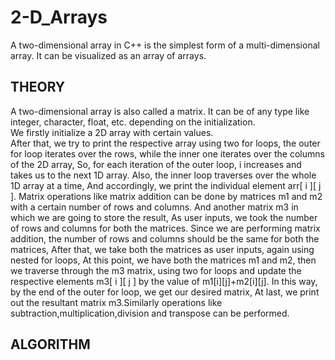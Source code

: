 # 2-D_Arrays
A two-dimensional array in C++ is the simplest form of a multi-dimensional array. It can be visualized as an array of arrays.

## THEORY
A two-dimensional array is also called a matrix. It can be of any type like integer, character, float, etc. depending on the initialization.<br>
We firstly initialize a 2D array with certain values.<br>
After that, we try to print the respective array using two for loops,
the outer for loop iterates over the rows, while the inner one iterates over the columns of the 2D array,
So, for each iteration of the outer loop, i increases and takes us to the next 1D array. Also, the inner loop traverses over the whole 1D array at a time,
And accordingly, we print the individual element arr[ i ][ j ].
Matrix operations like matrix addition can be done by matrices m1 and m2 with a certain number of rows and columns. And another matrix m3 in which we are going to store the result,
As user inputs, we took the number of rows and columns for both the matrices. Since we are performing matrix addition, the number of rows and columns should be the same for both the matrices,
After that, we take both the matrices as user inputs, again using nested for loops,
At this point, we have both the matrices m1 and m2,
then we traverse through the m3 matrix, using two for loops and update the respective elements m3[ i ][ j ] by the value of m1[i][j]+m2[i][j]. In this way, by the end of the outer for loop, we get our desired matrix,
At last, we print out the resultant matrix m3.Similarly operations like subtraction,multiplication,division and transpose can be performed.

## ALGORITHM
